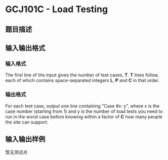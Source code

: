 # GCJ101C - Load Testing 

## 题目描述

## 输入输出格式

### 输入格式

The first line of the input gives the number of test cases, **T**. **T** lines follow, each of which contains space-separated integers **L**, **P** and **C** in that order.

### 输出格式

For each test case, output one line containing "Case #x: y", where x is the case number (starting from 1) and y is the number of load tests you need to run in the worst case before knowing within a factor of **C** how many people the site can support.

## 输入输出样例

暂无测试点

